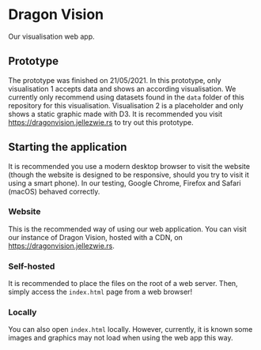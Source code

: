 # Dragon Vision
Our visualisation web app.

## Prototype
The prototype was finished on 21/05/2021. In this prototype, only visualisation 1 accepts data and shows an according visualisation. We currently only recommend using datasets found in the `data` folder of this repository for this visualisation.  Visualisation 2 is a placeholder and only shows a static graphic made with D3. It is recommended you visit https://dragonvision.jellezwie.rs to try out this prototype.

## Starting the application
It is recommended you use a modern desktop browser to visit the website (though the website is designed to be responsive, should you try to visit it using a smart phone). In our testing, Google Chrome, Firefox and Safari (macOS) behaved correctly.

### Website
This is the recommended way of using our web application. You can visit our instance of Dragon Vision, hosted with a CDN, on https://dragonvision.jellezwie.rs.

### Self-hosted
It is recommended to place the files on the root of a web server. Then, simply access the `index.html` page from a web browser! 

### Locally
You can also open `index.html` locally. However, currently, it is known some images and graphics may not load when using the web app this way.
